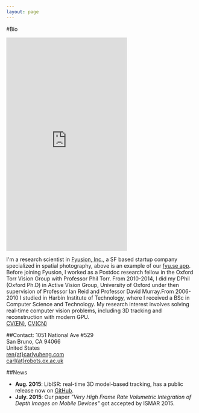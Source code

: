 ```yaml
---
layout: page
---
```

#Bio

<div style="position:relative;min-width:160px;max-width:320px;max-height:568px;min-height:284px"><div style="position:relative;height:0;width:100%;padding-bottom:177%"><iframe src="https://fyu.se/v/embed/xewsijrq2d?autoplay=1" width="100%" height="100%" style="position:absolute;width:100%;height:100%;left:0;top:0" frameborder="0" scrolling="no" allowfullscreen></iframe></div></div>

  
I'm a research scientist in [Fyusion, Inc.](http://fyusion.com/), a SF based startup company specialized in spatial photography, above is an example of our [fyu.se app](https://fyu.se/). Before joining Fyusion, I worked as a Postdoc research fellow in the Oxford Torr Vision Group with Professor Phil Torr.  From 2010-2014, I did my DPhil (Oxford Ph.D) in Active Vision Group, University of Oxford under then supervision of Professor Ian Reid and Professor David Murray.From 2006-2010 I studied in Harbin Institute of Technology, where I received a BSc in Computer Science and Technology. My research interest involves solving real-time computer vision problems, including 3D tracking and reconstruction with modern GPU.  
[CV(EN)](pdfs/CV_EN.pdf), [CV(CN)](pdfs/CV_CN.pdf)

##Contact:
1051 National Ave #529  
San Bruno, CA 94066   
United States  
[ren{at}carlyuheng.com](mailto:ren@carlyuheng.com)  
[carl{at}robots.ox.ac.uk](mailto:carl@robots.ox.ac.uk)


##News
- **Aug. 2015**: LibISR: real-time 3D model-based tracking, has a public release now on [GitHub](https://github.com/carlren/LibISR).
- **July. 2015**: Our paper *"Very High Frame Rate Volumetric Integration of Depth Images on Mobile Devices"* got accepted by ISMAR 2015.
